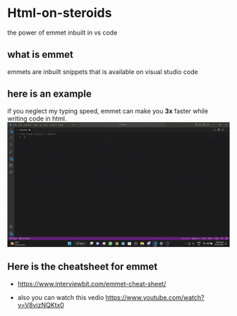 # Html-on-steroids
the power of emmet inbuilt in vs code 


## what is emmet 
emmets are inbuilt snippets that is available on visual studio code


## here is an example 
if you neglect my typing speed, emmet can make you **3x** faster while writing code in html.
![](https://github.com/SiliconPaste/Html-on-steroids/blob/main/example.gif)

## Here is the cheatsheet for emmet 

- https://www.interviewbit.com/emmet-cheat-sheet/

- also you can watch this vedio https://www.youtube.com/watch?v=V8vizNQKtx0

